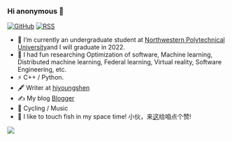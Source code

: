 ### Hi anonymous 👋
[![GitHub](https://img.shields.io/badge/dynamic/json?logo=github&label=GitHub&labelColor=495867&color=495867&query=%24.data.totalSubs&url=https%3A%2F%2Fapi.spencerwoo.com%2Fsubstats%2F%3Fsource%3Dgithub%26queryKey%3Dhayschan&style=flat-square)](https://github.com/hiyoungshen)
[![RSS](https://img.shields.io/badge/dynamic/json?logo=rss&logoColor=white&label=RSS&labelColor=95B8D1&color=95B8D1&query=%24.data.totalSubs&url=https%3A%2F%2Fapi.spencerwoo.com%2Fsubstats%2F%3Fsource%3Dfeedly%257Cinoreader%257CfeedsPub%26queryKey%3Dhttps://haysc.tech/feed.xml&style=flat-square)](https://hiyoungshen.github.io/)

- 🔭 I’m currently an undergraduate student at [Northwestern Polytechnical University](https://www.nwpu.edu.cn/)and I will graduate in 2022. 
- 🌱 I had fun researching Optimization of software, Machine learning, Distributed machine learning, Federal learning, Virtual reality, Software Engineering, etc.
- ⚡ C++ / Python.
- 🖋 Writer at [hiyoungshen](https://hiyoungshen.github.io/)
- ✍️ My blog [Blogger](https://hiyoungshen.github.io/)
- 🏃 Cycling / Music 
- 🤔 I like to touch fish in my space time!
小伙，来[这](https://hiyoungshen.github.io/)给咱点个赞!

<img align="center" src="https://github-readme-stats.vercel.app/api?username=hiyoungshen&show_icons=true&icon_color=CE1D2D&text_color=718096&bg_color=ffffff&hide_title=true" />

<!--
**Heyinsen/Heyinsen** is a ✨ _special_ ✨ repository because its `README.md` (this file) appears on your GitHub profile.

Here are some ideas to get you started:

- 🔭 I’m currently working on Northwestern Polytechnical University
- 🌱 I’m currently learning Machine Learning and Computer Science
- 👯 I’m looking to collaborate on ...
- 🤔 I’m looking for help with ...
- 💬 Ask me about ...
- 📫 How to reach me: heyinsen@qq.com
- 😄 Pronouns: ...
- ⚡ Fun fact: ...
